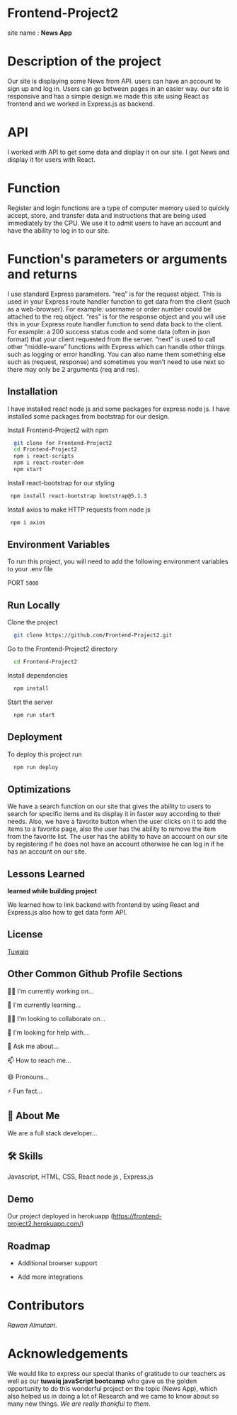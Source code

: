 # Frontend-Project2
  site name :
 **News App**

# Description of the project
Our site is displaying some News from API.
users can have an account to sign up and log in.
Users can go between pages in an easier way.
our site is responsive and has a simple design.we made this site using React as frontend and we worked in Express.js as backend.

# API
I worked with API to get some data and display it on our site.
I got News and display it for users with React. 

# Function 
Register and login functions are a type of computer memory used to quickly accept, store, and transfer data and instructions that are being used immediately by the CPU.
We use it to admit users to have an account and have the ability to log in to our site.

# Function's parameters or arguments and returns 
I use standard Express parameters. “req” is for the request object. This is used in your Express route handler function to get data from the client (such as a web-browser). For example: username or order number could be attached to the req object. “res” is for the response object and you will use this in your Express route handler function to send data back to the client. For example: a 200 success status code and some data (often in json format) that your client requested from the server. “next” is used to call other “middle-ware” functions with Express which can handle other things such as logging or error handling. You can also name them something else such as (request, response) and sometimes you won’t need to use next so there may only be 2 arguments (req and res).
 
## Installation
I have installed react node js and some packages for express node js. 
I have installed some packages from bootstrap for our design.

Install Frontend-Project2 with npm

```bash
  git clone for Frontend-Project2 
  cd Frontend-Project2  
  npm i react-scripts
  npm i react-router-dom
  npm start 
```
Install react-bootstrap for our styling 

```bash 
 npm install react-bootstrap bootstrap@5.1.3
```
Install axios to make HTTP requests from node js 
```bash
 npm i axios
```

## Environment Variables

To run this project, you will need to add the following environment variables to your .env file

PORT `5000` 

## Run Locally

Clone the project

```bash
  git clone https://github.com/Frontend-Project2.git
```

Go to the Frontend-Project2 directory

```bash
  cd Frontend-Project2
```

Install dependencies

```bash
  npm install
```

Start the server

```bash
  npm run start
```


## Deployment

To deploy this project run

```bash
  npm run deploy
```


## Optimizations

We have a search function on our site that gives the ability to users to search for specific items and its display it in faster way according to their needs.
Also, we have a favorite button when the user clicks on it to add the items to a favorite page, also the user has the ability to remove the item from the favorite list.
The user has the ability to have an account on our site by registering if he does not have an account otherwise he can log in if he has an account on our site.
## Lessons Learned

**learned while building project**

We learned how to link backend with frontend by using React and Express.js also how to get data form API.

## License

[Tuwaiq](https://tuwaiq.edu.sa/en/#prog_section/)


## Other Common Github Profile Sections
👩‍💻 I'm currently working on...

🧠 I'm currently learning...

👯‍♀️ I'm looking to collaborate on...

🤔 I'm looking for help with...

💬 Ask me about...

📫 How to reach me...

😄 Pronouns...

⚡️ Fun fact...


## 🚀 About Me
We are a full stack developer...


## 🛠 Skills
Javascript, HTML, CSS, React node js , Express.js 



## Demo 

Our project deployed in herokuapp 
(https://frontend-project2.herokuapp.com/)

## Roadmap

- Additional browser support

- Add more integrations


# Contributors

*Rawan Almutairi*. 

# Acknowledgements
We would like to express our special thanks of gratitude to our teachers as well as our **tuwaiq javaScript bootcamp** who gave us the golden opportunity to do this wonderful project on the topic (News App), which also helped us in doing a lot of Research and we came to know about so many new things. 
*We are really thankful to them*.
